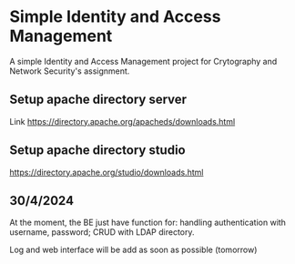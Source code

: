 
# Simple Identity and Access Management

A simple Identity and Access Management project for Crytography and Network Security's assignment.

## Setup apache directory server
Link https://directory.apache.org/apacheds/downloads.html

## Setup apache directory studio
https://directory.apache.org/studio/downloads.html

## 30/4/2024 
At the moment, the BE just have function for: handling authentication with username, password; CRUD with LDAP directory.

Log and web interface will be add as soon as possible (tomorrow)



